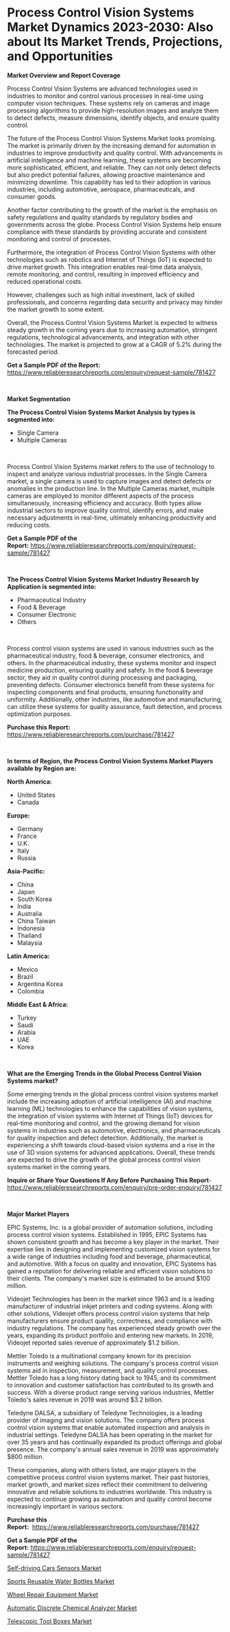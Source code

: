 <p><h1>Process Control Vision Systems Market Dynamics 2023-2030: Also about Its Market Trends, Projections, and Opportunities</h1></p><p><strong>Market Overview and Report Coverage</strong></p>
<p><p>Process Control Vision Systems are advanced technologies used in industries to monitor and control various processes in real-time using computer vision techniques. These systems rely on cameras and image processing algorithms to provide high-resolution images and analyze them to detect defects, measure dimensions, identify objects, and ensure quality control.</p><p>The future of the Process Control Vision Systems Market looks promising. The market is primarily driven by the increasing demand for automation in industries to improve productivity and quality control. With advancements in artificial intelligence and machine learning, these systems are becoming more sophisticated, efficient, and reliable. They can not only detect defects but also predict potential failures, allowing proactive maintenance and minimizing downtime. This capability has led to their adoption in various industries, including automotive, aerospace, pharmaceuticals, and consumer goods.</p><p>Another factor contributing to the growth of the market is the emphasis on safety regulations and quality standards by regulatory bodies and governments across the globe. Process Control Vision Systems help ensure compliance with these standards by providing accurate and consistent monitoring and control of processes.</p><p>Furthermore, the integration of Process Control Vision Systems with other technologies such as robotics and Internet of Things (IoT) is expected to drive market growth. This integration enables real-time data analysis, remote monitoring, and control, resulting in improved efficiency and reduced operational costs.</p><p>However, challenges such as high initial investment, lack of skilled professionals, and concerns regarding data security and privacy may hinder the market growth to some extent.</p><p>Overall, the Process Control Vision Systems Market is expected to witness steady growth in the coming years due to increasing automation, stringent regulations, technological advancements, and integration with other technologies. The market is projected to grow at a CAGR of 5.2% during the forecasted period.</p></p>
<p><strong>Get a Sample PDF of the Report:</strong> <a href="https://www.reliableresearchreports.com/enquiry/request-sample/781427">https://www.reliableresearchreports.com/enquiry/request-sample/781427</a></p>
<p>&nbsp;</p>
<p><strong>Market Segmentation</strong></p>
<p><strong>The Process Control Vision Systems Market Analysis by types is segmented into:</strong></p>
<p><ul><li>Single Camera</li><li>Multiple Cameras</li></ul></p>
<p>&nbsp;</p>
<p><p>Process Control Vision Systems market refers to the use of technology to inspect and analyze various industrial processes. In the Single Camera market, a single camera is used to capture images and detect defects or anomalies in the production line. In the Multiple Cameras market, multiple cameras are employed to monitor different aspects of the process simultaneously, increasing efficiency and accuracy. Both types allow industrial sectors to improve quality control, identify errors, and make necessary adjustments in real-time, ultimately enhancing productivity and reducing costs.</p></p>
<p><strong>Get a Sample PDF of the Report:</strong>&nbsp;<a href="https://www.reliableresearchreports.com/enquiry/request-sample/781427">https://www.reliableresearchreports.com/enquiry/request-sample/781427</a></p>
<p>&nbsp;</p>
<p><strong>The Process Control Vision Systems Market Industry Research by Application is segmented into:</strong></p>
<p><ul><li>Pharmaceutical Industry</li><li>Food & Beverage</li><li>Consumer Electronic</li><li>Others</li></ul></p>
<p>&nbsp;</p>
<p><p>Process control vision systems are used in various industries such as the pharmaceutical industry, food & beverage, consumer electronics, and others. In the pharmaceutical industry, these systems monitor and inspect medicine production, ensuring quality and safety. In the food & beverage sector, they aid in quality control during processing and packaging, preventing defects. Consumer electronics benefit from these systems for inspecting components and final products, ensuring functionality and uniformity. Additionally, other industries, like automotive and manufacturing, can utilize these systems for quality assurance, fault detection, and process optimization purposes.</p></p>
<p><strong>Purchase this Report:</strong>&nbsp; <a href="https://www.reliableresearchreports.com/purchase/781427">https://www.reliableresearchreports.com/purchase/781427</a></p>
<p>&nbsp;</p>
<p><strong>In terms of Region, the Process Control Vision Systems Market Players available by Region are:</strong></p>
<p>
    <p> <strong> North America: </strong>
        <ul>
            <li>United States</li>
            <li>Canada</li>
        </ul>
        </p> 
    <p> <strong> Europe: </strong>
        <ul>
            <li>Germany</li>
            <li>France</li>
            <li>U.K.</li>
            <li>Italy</li>
            <li>Russia</li>
        </ul>
        </p> 
    <p> <strong> Asia-Pacific: </strong>
        <ul>
            <li>China</li>
            <li>Japan</li>
            <li>South Korea</li>
            <li>India</li>
            <li>Australia</li>
            <li>China Taiwan</li>
            <li>Indonesia</li>
            <li>Thailand</li>
            <li>Malaysia</li>
        </ul>
        </p> 
    <p> <strong> Latin America: </strong>
        <ul>
            <li>Mexico</li>
            <li>Brazil</li>
            <li>Argentina Korea</li>
            <li>Colombia</li>
        </ul>
        </p> 
    <p> <strong> Middle East & Africa: </strong>
        <ul>
            <li>Turkey</li>
            <li>Saudi</li>
            <li>Arabia</li>
            <li>UAE</li>
            <li>Korea</li>
        </ul>
    </p>
    </p>
<p>&nbsp;</p>
<p><strong>What are the Emerging Trends in the Global Process Control Vision Systems market?</strong></p>
<p><p>Some emerging trends in the global process control vision systems market include the increasing adoption of artificial intelligence (AI) and machine learning (ML) technologies to enhance the capabilities of vision systems, the integration of vision systems with Internet of Things (IoT) devices for real-time monitoring and control, and the growing demand for vision systems in industries such as automotive, electronics, and pharmaceuticals for quality inspection and defect detection. Additionally, the market is experiencing a shift towards cloud-based vision systems and a rise in the use of 3D vision systems for advanced applications. Overall, these trends are expected to drive the growth of the global process control vision systems market in the coming years.</p></p>
<p><strong>Inquire or Share Your Questions If Any Before Purchasing This Report</strong>- <a href="https://www.reliableresearchreports.com/enquiry/pre-order-enquiry/781427">https://www.reliableresearchreports.com/enquiry/pre-order-enquiry/781427</a></p>
<p>&nbsp;</p>
<p><strong>Major Market Players</strong></p>
<p><p>EPIC Systems, Inc. is a global provider of automation solutions, including process control vision systems. Established in 1995, EPIC Systems has shown consistent growth and has become a key player in the market. Their expertise lies in designing and implementing customized vision systems for a wide range of industries including food and beverage, pharmaceutical, and automotive. With a focus on quality and innovation, EPIC Systems has gained a reputation for delivering reliable and efficient vision solutions to their clients. The company's market size is estimated to be around $100 million.</p><p>Videojet Technologies has been in the market since 1963 and is a leading manufacturer of industrial inkjet printers and coding systems. Along with other solutions, Videojet offers process control vision systems that help manufacturers ensure product quality, correctness, and compliance with industry regulations. The company has experienced steady growth over the years, expanding its product portfolio and entering new markets. In 2019, Videojet reported sales revenue of approximately $1.2 billion.</p><p>Mettler Toledo is a multinational company known for its precision instruments and weighing solutions. The company's process control vision systems aid in inspection, measurement, and quality control processes. Mettler Toledo has a long history dating back to 1945, and its commitment to innovation and customer satisfaction has contributed to its growth and success. With a diverse product range serving various industries, Mettler Toledo's sales revenue in 2019 was around $3.2 billion.</p><p>Teledyne DALSA, a subsidiary of Teledyne Technologies, is a leading provider of imaging and vision solutions. The company offers process control vision systems that enable automated inspection and analysis in industrial settings. Teledyne DALSA has been operating in the market for over 35 years and has continually expanded its product offerings and global presence. The company's annual sales revenue in 2019 was approximately $800 million.</p><p>These companies, along with others listed, are major players in the competitive process control vision systems market. Their past histories, market growth, and market sizes reflect their commitment to delivering innovative and reliable solutions to industries worldwide. This industry is expected to continue growing as automation and quality control become increasingly important in various sectors.</p></p>
<p><strong>Purchase this Report:</strong>&nbsp;&nbsp;<a href="https://www.reliableresearchreports.com/purchase/781427">https://www.reliableresearchreports.com/purchase/781427</a></p>
<p></p>
<p><strong>Get a Sample PDF of the Report:</strong>&nbsp;<a href="https://www.reliableresearchreports.com/enquiry/request-sample/781427">https://www.reliableresearchreports.com/enquiry/request-sample/781427</a></p>
<p><p><a href="https://www.linkedin.com/pulse/self-driving-cars-sensors-market-size-share-amp-trends-analysis/">Self-driving Cars Sensors Market</a></p><p><a href="https://github.com/rexevange/Market-Research-Report-List-1/blob/main/sports-reusable-water-bottles-market.md">Sports Reusable Water Bottles Market</a></p><p><a href="https://www.linkedin.com/pulse/wheel-repair-equipment-market-research-report-provides/">Wheel Repair Equipment Market</a></p><p><a href="https://medium.com/@yvettelesch/automatic-discrete-chemical-analyzer-market-insight-market-trends-growth-forecasted-from-2023-to-389fca37eee1">Automatic Discrete Chemical Analyzer Market</a></p><p><a href="https://github.com/lilstefpacute/Market-Research-Report-List-1/blob/main/telescopic-tool-boxes-market.md">Telescopic Tool Boxes Market</a></p></p>